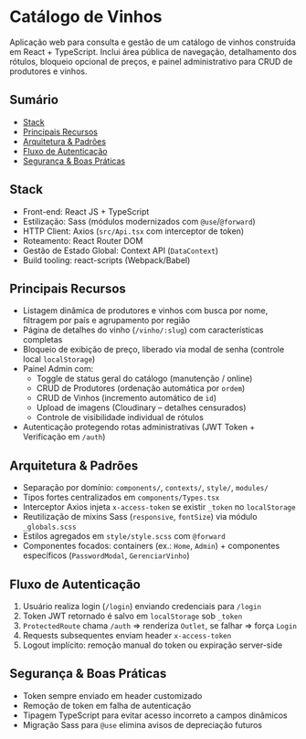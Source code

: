 # Catálogo de Vinhos

Aplicação web para consulta e gestão de um catálogo de vinhos construída em React + TypeScript. Inclui área pública de navegação, detalhamento dos rótulos, bloqueio opcional de preços, e painel administrativo para CRUD de produtores e vinhos.

## Sumário
- [Stack](#stack)
- [Principais Recursos](#principais-recursos)
- [Arquitetura & Padrões](#arquitetura--padrões)
- [Fluxo de Autenticação](#fluxo-de-autenticação)
- [Segurança & Boas Práticas](#segurança--boas-práticas)

## Stack
- Front-end: React JS + TypeScript
- Estilização: Sass (módulos modernizados com `@use`/`@forward`)
- HTTP Client: Axios (`src/Api.tsx` com interceptor de token)
- Roteamento: React Router DOM
- Gestão de Estado Global: Context API (`DataContext`)
- Build tooling: react-scripts (Webpack/Babel)

## Principais Recursos
- Listagem dinâmica de produtores e vinhos com busca por nome, filtragem por país e agrupamento por região
- Página de detalhes do vinho (`/vinho/:slug`) com características completas
- Bloqueio de exibição de preço, liberado via modal de senha (controle local `localStorage`)
- Painel Admin com:
	- Toggle de status geral do catálogo (manutenção / online)
	- CRUD de Produtores (ordenação automática por `ordem`)
	- CRUD de Vinhos (incremento automático de `id`)
	- Upload de imagens (Cloudinary – detalhes censurados)
	- Controle de visibilidade individual de rótulos
- Autenticação protegendo rotas administrativas (JWT Token + Verificação em `/auth`)

## Arquitetura & Padrões
- Separação por domínio: `components/`, `contexts/`, `style/`, `modules/`
- Tipos fortes centralizados em `components/Types.tsx`
- Interceptor Axios injeta `x-access-token` se existir `_token` no `localStorage`
- Reutilização de mixins Sass (`responsive`, `fontSize`) via módulo `_globals.scss`
- Estilos agregados em `style/style.scss` com `@forward`
- Componentes focados: containers (ex.: `Home`, `Admin`) + componentes específicos (`PasswordModal`, `GerenciarVinho`)

## Fluxo de Autenticação
1. Usuário realiza login (`/login`) enviando credenciais para `/login`
2. Token JWT retornado é salvo em `localStorage` sob `_token`
3. `ProtectedRoute` chama `/auth` => renderiza `Outlet`, se falhar => força `Login`
4. Requests subsequentes enviam header `x-access-token`
5. Logout implícito: remoção manual do token ou expiração server-side

## Segurança & Boas Práticas
- Token sempre enviado em header customizado
- Remoção de token em falha de autenticação
- Tipagem TypeScript para evitar acesso incorreto a campos dinâmicos
- Migração Sass para `@use` elimina avisos de depreciação futuros